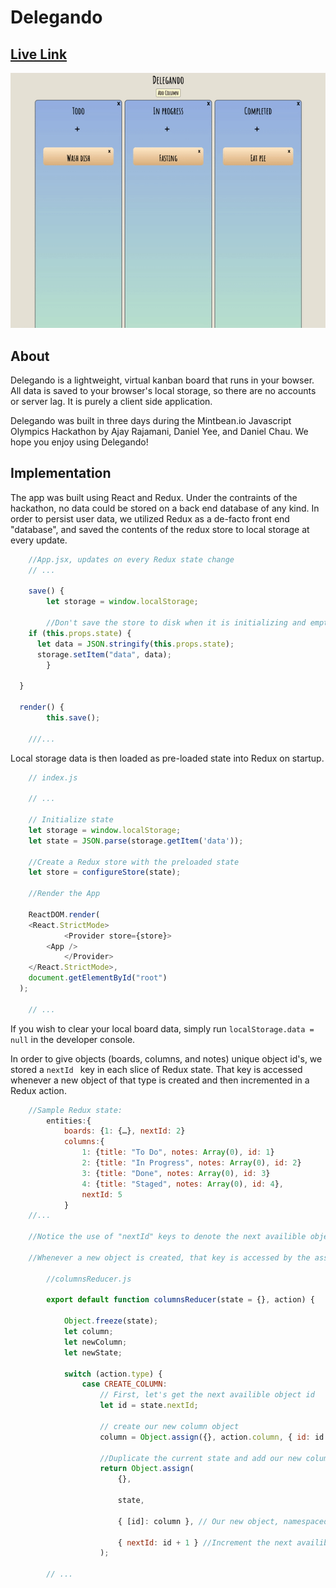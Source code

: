 # Delegando

## [Live Link](https://stickmanbob.github.io/JS-Olympics/)

<img src="./src/delegando.gif"/>

## About

Delegando is a lightweight, virtual kanban board that runs in your bowser. All data is saved to your browser's local storage, so there are no accounts or server lag. It is purely a client side application.

Delegando was built in three days during the Mintbean.io Javascript Olympics Hackathon by Ajay Rajamani, Daniel Yee, and Daniel Chau. We hope you enjoy using Delegando!

## Implementation

The app was built using React and Redux. Under the contraints of the hackathon, no data could be stored on a back end database of any kind. In order to persist user data, we utilized Redux as a de-facto front end "database", and saved the contents of the redux store to local storage at every update.

``` Javascript
	//App.jsx, updates on every Redux state change
	// ...

	save() {
		let storage = window.localStorage;
		
		//Don't save the store to disk when it is initializing and empty
    if (this.props.state) {
      let data = JSON.stringify(this.props.state);
      storage.setItem("data", data);
		}
		
  }

  render() {
		this.save();
	
	///...
```
Local storage data is then loaded as pre-loaded state into Redux on startup.

``` javascript
	// index.js
	
	// ...

	// Initialize state
	let storage = window.localStorage;
	let state = JSON.parse(storage.getItem('data'));

	//Create a Redux store with the preloaded state
	let store = configureStore(state);

	//Render the App

	ReactDOM.render(
    <React.StrictMode>
			<Provider store={store}>
      	<App />
			</Provider>
    </React.StrictMode>,
    document.getElementById("root")
  );
	
	// ...

```

If you wish to clear your local board data, simply run ``` localStorage.data = null ``` in the developer console.

In order to give objects (boards, columns, and notes) unique object id's, we stored a ```nextId ``` key in each slice of Redux state. That key is accessed whenever a new object of that type is created and then incremented in a Redux action. 

``` javascript
	//Sample Redux state:
		entities:{
			boards: {1: {…}, nextId: 2}
			columns:{
				1: {title: "To Do", notes: Array(0), id: 1}
				2: {title: "In Progress", notes: Array(0), id: 2}
				3: {title: "Done", notes: Array(0), id: 3}
				4: {title: "Staged", notes: Array(0), id: 4},
				nextId: 5
			}
	//...
		
	//Notice the use of "nextId" keys to denote the next availible object Id

	//Whenever a new object is created, that key is accessed by the associated reducer

		//columnsReducer.js

		export default function columnsReducer(state = {}, action) {
			
			Object.freeze(state);
			let column;
			let newColumn; 
			let newState; 
			
			switch (action.type) {
				case CREATE_COLUMN:
					// First, let's get the next availible object id
					let id = state.nextId;

					// create our new column object
					column = Object.assign({}, action.column, { id: id });

					//Duplicate the current state and add our new column object
					return Object.assign(
						{},

						state,

						{ [id]: column }, // Our new object, namespaced under its new id

						{ nextId: id + 1 } //Increment the next availible id by 1
					); 
				
		// ...

```